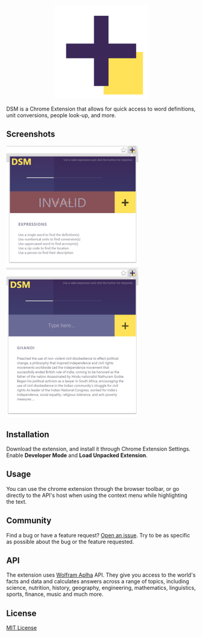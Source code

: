 <p align="center">
  <img src="https://raw.githubusercontent.com/evgenyo/dsm/master/images/dsm-logo.png" width="250">
</p>

DSM is a Chrome Extension that allows for quick access to word definitions, unit conversions, people look-up, and more.

## Screenshots
<img src="https://raw.githubusercontent.com/evgenyo/dsm/master/images/dsm-invalid.JPG" width="350">
<img src="https://raw.githubusercontent.com/evgenyo/dsm/master/images/dsm-person.JPG" width="350">

## Installation
Download the extension, and install it through Chrome Extension Settings. Enable **Developer Mode** and **Load Unpacked Extension**.

## Usage
You can use the chrome extension through the browser toolbar, or go directly to the API's host when using the context menu while highlighting the text.


## Community
Find a bug or have a feature request? [Open an issue](https://github.com/evgenyo/dsm/issues/new). Try to be as specific as possible about the bug or the feature requested.

## API
The extension uses [Wolfram Aplha](http://www.wolframalpha.com/) API. They give you access to the world's facts and data and calculates answers across a range of topics, including science, nutrition, history, geography, engineering, mathematics, linguistics, sports, finance, music and much more. 

## License
[MIT License](https://raw.githubusercontent.com/evgenyo/dsm/master/LICENSE)
